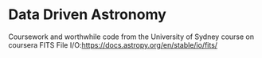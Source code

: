 # Data Driven Astronomy
Coursework and worthwhile code from the University of Sydney course on coursera
FITS File I/O:https://docs.astropy.org/en/stable/io/fits/

